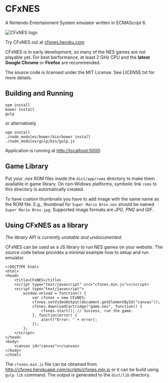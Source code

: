 # CFxNES

A Nintendo Entertainment System emulator written in ECMAScript 6.

![CFxNES logo](https://raw.githubusercontent.com/jpikl/cfxnes/master/src/app/client/images/logo-md.png)

Try CFxNES out at [cfxnes.heroku.com](http://cfxnes.herokuapp.com)

CFxNES is in early development, so many of the NES games are not playable yet.
For best berformance, at least 2 GHz CPU and the **latest Google Chrome** or **Firefox**
are recommended.

The source code is licensed under the MIT License.
See LICENSE.txt for more details.

## Building and Running

    npm install
    bower install
    gulp

or alternatively

    npm install
    ./node_modules/bower/bin/bower install
    ./node_modules/gulp/bin/gulp.js

Application is running at <http://localhost:5000>.

## Game Library

Put your *.nes* ROM files inside the `dist/app/roms` directory to make them available in game library.
On non-Widows platforms, symbolic link `roms` to this directory is automatically created.

To have custom thumbnails you have to add image with the same name as the ROM file.
E.g., thumbnail for `Super Mario Bros.nes` should be named `Super Mario Bros.jpg`.
Supported image formats are *JPG*, *PNG* and *GIF*.

## Using CFxNES as a library

*The library API is currently unstable and undocumented.*

CFxNES can be used as a JS library to run NES games on your website.
The source code below provides a minimal example how to setup and run emulator.

    <!DOCTYPE html>
    <html>
    <head>
        <title>CFxNES</title>
        <script type="text/javascript" src="cfxnes.min.js"></script>
        <script type="text/javascript">
            window.onload = function() {
                var cfxnes = new CFxNES;
                cfxnes.setVideoOutput(document.getElementById("canvas"));
                cfxnes.downloadCartridge("game.nes", function() {
                    cfxnes.start(); // Success, run the game.
                }, function(error) {
                    alert("Error: " + error);
                });
            };
        </script>
    </head>
    <body>
        <canvas id="canvas"></canvas>
    </body>
    </html>

The `cfxnes.min.js` file can be obtained from http://cfxnes.herokuapp.com/scripts/cfxnes.min.js
or it can be build using `gulp lib` command. The output is generated to the `dist/lib` directory.
